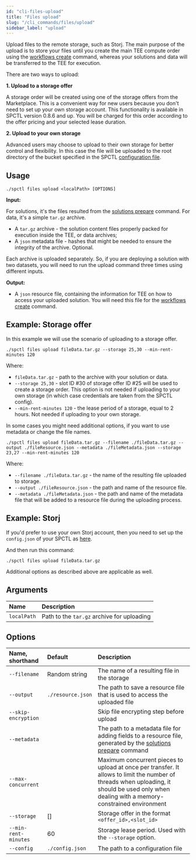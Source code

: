 ```yaml
---
id: "cli-files-upload"
title: "Files upload"
slug: "/cli_commands/files/upload"
sidebar_label: "upload"
---
```


Upload files to the remote storage, such as Storj. The main purpose of the upload is to store your files until you create the main TEE compute order using the [workflows create](/developers/cli_commands/workflows/create) command, whereas your solutions and data will be transferred to the TEE for execution.

There are two ways to upload:

**1. Upload to a storage offer** 
 
A storage order will be created using one of the storage offers from the Marketplace. This is a convenient way for new users because you don't need to set up your own storage account. This functionality is available in SPCTL version 0.8.6 and up. You will be charged for this order according to the offer pricing and your selected lease duration.

**2. Upload to your own storage**

Advanced users may choose to upload to their own storage for better control and flexibility. In this case the file will be uploaded to the root directory of the bucket specified in the SPCTL [configuration file](/developers/cli_guides/configuring#set-up-storj).

## Usage

```
./spctl files upload <localPath> [OPTIONS]
```

**Input:**

For solutions, it's the files resulted from the [solutions prepare](/developers/cli_commands/solutions/prepare) command. For data, it's a simple `tar.gz` archive.

* A `tar.gz` archive - the solution content files properly packed for execution inside the TEE, or data archives;
* A `json` metadata file  - hashes that might be needed to ensure the integrity of the archive. Optional.

Each archive is uploaded separately. So, if you are deploying a solution with two datasets, you will need to run the upload command three times using different inputs.

**Output:**

* A `json` resource file, containing the information for TEE on how to access your uploaded solution. You will need this file for the  [workflows create](/developers/cli_commands/workflows/create#example-using-own-solution-and-data) command.

## Example: Storage offer

In this example we will use the scenario of uploading to a storage offer.

```
./spctl files upload fileData.tar.gz --storage 25,30 --min-rent-minutes 120
```

Where:
* `fileData.tar.gz` - path to the archive with your solution or data.
* `--storage 25,30` - slot ID #30 of storage offer ID #25 will be used to create a storage order. This option is not needed if uploading to your own storage (in which case credentials are taken from the SPCTL config).
* `--min-rent-minutes 120` - the lease period of a storage, equal to 2 hours. Not needed if uploading to your own storage.

In some cases you might need additional options, if you want to use metadata or change the file names.

```
./spctl files upload fileData.tar.gz --filename ./fileData.tar.gz --output ./fileResource.json --metadata ./fileMetadata.json --storage 23,27 --min-rent-minutes 120
```

Where:
* `--filename ./fileData.tar.gz` - the name of the resulting file uploaded to storage.
* `--output ./fileResource.json` - the path and name of the resource file.
* `--metadata ./fileMetadata.json` - the path and name of the metadata file that will be added to a resource file during the uploading process.

## Example: Storj

If you'd prefer to use your own Storj account, then you need to set up the `config.json` of your SPCTL as [here](/developers/cli_guides/configuring#set-up-storj).

And then run this command:

```
./spctl files upload fileData.tar.gz
```

Additional options as described above are applicable as well.

## Arguments

|**Name**| **Description**                |
| :- |:-------------------------------|
|`localPath`| Path to the `tar.gz` archive for uploading |

## Options

| **Name, shorthand**  | **Default**       | **Description**                                                                                                                                                                                                         |
|:---------------------|:------------------|:------------------------------------------------------------------------------------------------------------------------------------------------------------------------------------------------------------------------|
| `--filename`         | Random string     | The name of a resulting file in the storage                                                                                                                                                                             |
| `--output`           | `./resource.json` | The path to save a resource file that is used to access the uploaded file                                                                                                                                               |
| `--skip-encryption`  |                   | Skip file encrypting step before upload                                                                                                                                                                                 |
| `--metadata`         |                   | The path to a metadata file for adding fields to a resource file, generated by the [solutions prepare](/developers/cli_commands/solutions/prepare) command |
| `--max-concurrent`   |             | Maximum concurrent pieces to upload at once per transfer. It allows to limit the number of threads when uploading, it should be used only when dealing with a memory-constrained environment                            |
| `--storage`          | []                | Storage offer in the format `<offer_id>,<slot_id>`                                                                                                                                                                      |
| `--min-rent-minutes` | 60                | Storage lease period. Used with the `--storage` option.               |
| `--config`           | `./config.json`   | The path to a configuration file                                                                                                                                                                                        |

